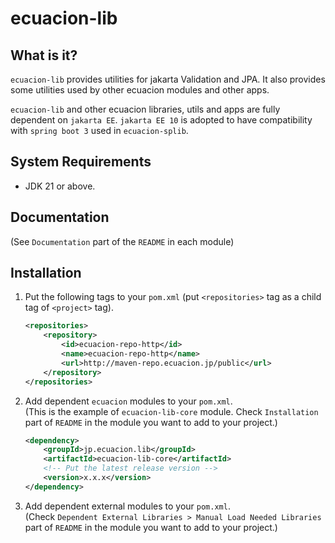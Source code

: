 # ecuacion-lib

## What is it?

`ecuacion-lib` provides utilities for jakarta Validation and JPA.
It also provides some utilities used by other ecuacion modules and other apps.  

`ecuacion-lib` and other ecuacion libraries, utils and apps are fully dependent on `jakarta EE`. `jakarta EE 10` is adopted to have compatibility with `spring boot 3` used in `ecuacion-splib`.

## System Requirements

- JDK 21 or above.

## Documentation

(See `Documentation` part of the `README` in each module)

## Installation

1. Put the following tags to your `pom.xml` (put `<repositories>` tag as a child tag of `<project>` tag).

    ```xml
    <repositories> 
        <repository>
            <id>ecuacion-repo-http</id>
            <name>ecuacion-repo-http</name>
            <url>http://maven-repo.ecuacion.jp/public</url>
        </repository>
    </repositories>
    ```

2. Add dependent `ecuacion` modules to your `pom.xml`.  
   (This is the example of `ecuacion-lib-core` module. Check `Installation` part of `README` in the module you want to add to your project.)

    ```xml
    <dependency>
        <groupId>jp.ecuacion.lib</groupId>
        <artifactId>ecuacion-lib-core</artifactId>
	    <!-- Put the latest release version -->
	    <version>x.x.x</version>
    </dependency>
    ```
    
3. Add dependent external modules to your `pom.xml`.  
   (Check `Dependent External Libraries > Manual Load Needed Libraries` part of `README` in the module you want to add to your project.)
